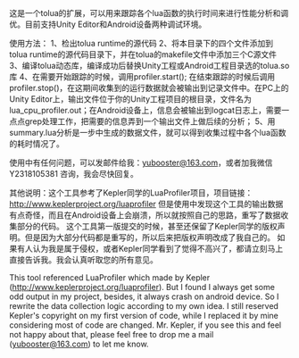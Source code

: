 这是一个tolua的扩展，可以用来跟踪各个lua函数的执行时间来进行性能分析和调优。目前支持Unity Editor和Android设备两种调试环境。

使用方法：
1、检出tolua runtime的源代码
2、将本目录下的四个文件添加到tolua runtime的源代码目录下，并在tolua的makefile文件中添加三个C源文件
3、编译tolua动态库，编译成功后替换Unity工程或Android工程目录选的tolua.so库
4、在需要开始跟踪的时候，调用profiler.start(); 在结束跟踪的时候后调用profiler.stop()，在这期间收集到的运行数据就会被输出到记录文件中。在PC上的Unity Editor上，输出文件位于你的Unity工程项目的根目录，文件名为lua_cpu_profiler.out；在Android设备上，信息会被输出到logcat日志上，需要一点点grep处理工作，把需要的信息弄到一个输出文件上做后续的分析；
5、用summary.lua分析是一步中生成的数据文件，就可以得到收集过程中各个lua函数的耗时情况了。

使用中有任何问题，可以发邮件给我：yubooster@163.com，或者加我微信 Y2318105381 咨询，我会尽快回复。

其他说明：这个工具参考了Kepler同学的LuaProfiler项目，项目链接：http://www.keplerproject.org/luaprofiler
但是使用中发现这个工具的输出数据有点奇怪，而且在Android设备上会崩溃，所以就按照自己的思路，重写了数据收集部分的代码。
这个工具第一版提交的时候，甚至还保留了Kepler同学的版权声明。但是因为大部分代码都是重写的，所以后来把版权声明改成了我自己的。
如果有人认为我是属于侵权，或者Kepler同学看到了觉得不高兴了，都请立刻马上直接告诉我。我会认真听取您的所有意见。

This tool referenced LuaProfiler which made by Kepler (http://www.keplerproject.org/luaprofiler). But I found I always get some odd output in my project, besides, it always crash on android device. So I rewrite the data collection logic according to my own idea. 
I still reserved Kepler's copyright on my first version of code, while I replaced it by mine considering most of code are changed.
Mr. Kepler, if you see this and feel not happy about that, please feel free to drop me a mail (yubooster@163.com) to let me know.
